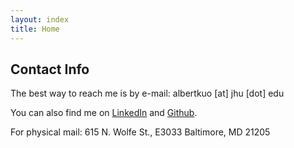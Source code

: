 ```yaml
---
layout: index
title: Home
---
```


## Contact Info

The best way to reach me is by e-mail: albertkuo [at] jhu [dot] edu

You can also find me on [LinkedIn](https://linkedin.com/in/albertokuo) and [Github](https://github.com/albertkuo).

For physical mail:
615 N. Wolfe St., E3033
Baltimore, MD 21205